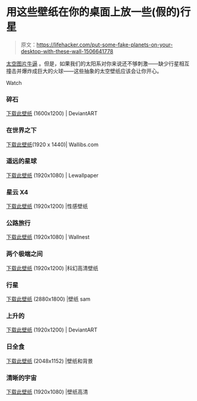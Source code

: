 # 用这些壁纸在你的桌面上放一些(假的)行星

> 原文：<https://lifehacker.com/put-some-fake-planets-on-your-desktop-with-these-wall-1506641778>

[太空图片牛逼](https://lifehacker.com/download-the-entire-archive-of-nasas-astronomy-picture-5774707) 。但是，如果我们的太阳系对你来说还不够刺激——缺少行星相互撞击并爆炸成巨大的火球——这些抽象的太空壁纸应该会让你开心。

Watch

### 碎石

[下载此壁纸](http://dinyctis.deviantart.com/art/Detritus-11275707) (1600x1200) | DeviantART

### 在世界之下

[下载此壁纸](http://www.wallibs.com/resolutions/1920x1440-under-the-world-planet/)(1920 x 1440)| Wallibs.com

### 遥远的星球

[下载此壁纸](http://www.lewallpaper.com/imageres/1920x1080-3d-hd-wallpaper-desktop/) (1920x1080) | Lewallpaper

### 星云 X4

[下载此壁纸](http://www.sexywapers.com/space-astronomy-hd-hi-res-wallpapers/nebula-x4/) (1920x1200) |性感壁纸

### 公路旅行

[下载此壁纸](http://wallnest.com/wallpaper-3805/road-trip-wallpaper.html) (1920x1080) | Wallnest

### 两个极端之间

[下载此壁纸](http://www.scifihdwallpapers.com/between-the-extremes-scifi-wallpaper/) (1920x1200) |科幻高清壁纸

### 行星

[下载此壁纸](http://es.wallpapersam.com/wallpaper/planet-estrellas-galaxia-universo.html) (2880x1800) |壁纸 sam

### 上升的

[下载此壁纸](http://ifreex.deviantart.com/art/Rising-145374466) (1920x1200) | DeviantART

### 日全食

[下载此壁纸](http://www.upwallpapers.net/total-solar-eclipse-space/) (2048x1152) |壁纸和背景

### 清晰的宇宙

[下载此壁纸](http://wallpapers-hd.org/digital-universe-wallpapers/clear_universe-wallpaper) (1920x1080) |壁纸高清